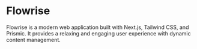 # Flowrise

Flowrise is a modern web application built with Next.js, Tailwind CSS, and Prismic. It provides a relaxing and engaging user experience with dynamic content management.
